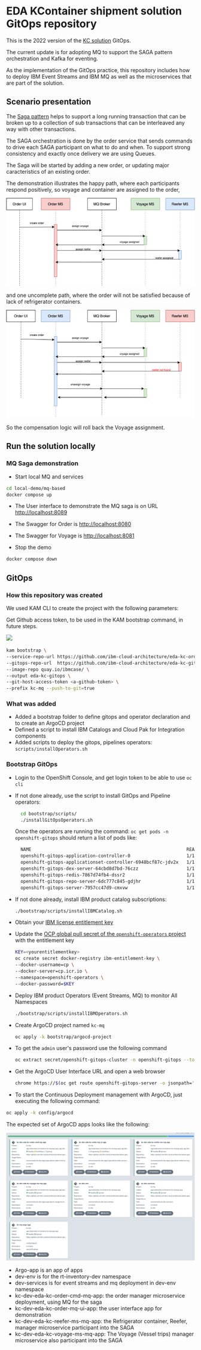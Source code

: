 # EDA KContainer shipment solution GitOps repository

This is the 2022 version of the [KC solution](https://ibm-cloud-architecture.github.io/refarch-kc/) GitOps. 

The current update is for adopting MQ to support the SAGA pattern orchestration and
Kafka for eventing. 

As the implementation of the GitOps practice, this repository includes how to deploy IBM Event Streams and IBM MQ
as well as the microservices that are part of the solution. 

## Scenario presentation

The [Saga pattern](https://ibm-cloud-architecture.github.io/refarch-eda/patterns/saga/) helps to support a long running 
transaction that can be broken up to a collection of sub transactions that can be interleaved any way with other transactions.

The SAGA orchestration is done by the order service that sends commands to drive each SAGA participant on what to do and when. 
To support strong consistency and exactly once delivery we are using Queues.

The Saga will be started by adding a new order, or updating major caracteristics of an existing order.

The demonstration illustrates the happy path, where each participants respond positively, so voyage and container are
assigned to the order,

![](./docs/images/saga-flow.png)

and one uncomplete path, where the order will not be satisfied because of lack of refrigerator containers.

![](./docs/images/compensation-flow.png)

So the compensation logic will roll back the Voyage assignment.


## Run the solution locally

### MQ Saga demonstration

* Start local MQ and services

```sh
cd local-demo/mq-based
docker compose up
```
* The User interface to demonstrate the MQ saga is on URL [http://localhost:8089](http://localhost:8089)
* The Swagger for Order is [http://localhost:8080](http://localhost:8080/q/swagger-ui)
* The Swagger for Voyage is [http://localhost:8081](http://localhost:8081/q/swagger-ui)

* Stop the demo

```sh
docker compose down
```

## GitOps 

### How this repository was created

We used KAM CLI to create the project with the following parameters:

Get Github access token, to be used in the KAM bootstrap command, in future steps.

![](./docs/images/github-access-tk.png)


```sh
kam bootstrap \
--service-repo-url https://github.com/ibm-cloud-architecture/eda-kc-order-cmd-mq \
--gitops-repo-url  https://github.com/ibm-cloud-architecture/eda-kc-gitops \
--image-repo quay.io/ibmcase/ \
--output eda-kc-gitops \
--git-host-access-token <a-github-token> \
--prefix kc-mq --push-to-git=true
```

### What was added

* Added a bootstrap folder to define gitops and operator declaration and to create an ArgoCD project
* Defined a script to install IBM Catalogs and Cloud Pak for Integration components 
* Added scripts to deploy the gitops, pipelines operators: `scripts/installOperators.sh`


### Bootstrap GitOps

* Login to the OpenShift Console, and get login token to be able to use `oc cli`
* If not done already, use the script to install GitOps and Pipeline operators: 

  ```sh
    cd bootstrap/scripts/
    ./installGitOpsOperators.sh
  ```
    
  Once the operators are running the command: `oc get pods -n openshift-gitops` should return
a list of pods like:

  ```sh
    NAME                                                          READY   STATUS    RESTARTS   AGE
    openshift-gitops-application-controller-0                     1/1     Running   0          4h5m
    openshift-gitops-applicationset-controller-6948bcf87c-jdv2x   1/1     Running   0          4h5m
    openshift-gitops-dex-server-64cbd8d7bd-76czz                  1/1     Running   0          4h5m
    openshift-gitops-redis-7867d74fb4-dssr2                       1/1     Running   0          4h5m
    openshift-gitops-repo-server-6dc777c845-gdjhr                 1/1     Running   0          4h5m
    openshift-gitops-server-7957cc47d9-cmxvw                      1/1     Running   0          4h5m
  ```

* If not done already, install IBM product catalog subscriptions:

  ```sh
  ./bootstrap/scripts/installIBMCatalog.sh
  ```

* Obtain your [IBM license entitlement key](https://github.com/IBM/cloudpak-gitops/blob/main/docs/install.md#obtain-an-entitlement-key)
* Update the [OCP global pull secret of the `openshift-operators` project](https://github.com/IBM/cloudpak-gitops/blob/main/docs/install.md#update-the-ocp-global-pull-secret)
with the entitlement key

    ```sh
    KEY=<yourentitlementkey>
    oc create secret docker-registry ibm-entitlement-key \
    --docker-username=cp \
    --docker-server=cp.icr.io \
    --namespace=openshift-operators \
    --docker-password=$KEY 
    ```
* Deploy IBM product Operators (Event Streams, MQ) to monitor All Namespaces 

  ```sh
  ./bootstrap/scripts/installIBMOperators.sh
  ```
 
* Create ArgoCD project named `kc-mq`

   ```sh
   oc apply -k bootstrap/argocd-project
   ```

* To get the `admin` user's password use the following command

    ```sh
    oc extract secret/openshift-gitops-cluster -n openshift-gitops --to=-
    ```

* Get the ArgoCD User Interface URL and open a web browser

   ```sh
   chrome https://$(oc get route openshift-gitops-server -o jsonpath='{.status.ingress[].host}'  -n openshift-gitops)
   ```


* To start the Continuous Deployment management with ArgoCD, just executing the following command:

```sh
oc apply -k config/argocd
```

The expected set of ArgoCD apps looks like the following:

![](./docs/images/kc-mq-argoapps.png)

  * Argo-app is an app of apps
  * dev-env is for the rt-inventory-dev namespace
  * dev-services is for event streams and mq deployment in dev-env namespace
  * kc-dev-eda-kc-order-cmd-mq-app: the order manager microservice deployment, using MQ for the saga
  * kc-dev-eda-kc-order-mq-ui-app: the user interface app for demonstration
  * kc-dev-eda-kc-reefer-ms-mq-app: the Refrigerator container, Reefer, manager microservice participant into the SAGA
  * kc-dev-eda-kc-voyage-ms-mq-app: The Voyage (Vessel trips) manager microservice also  participant into the SAGA
